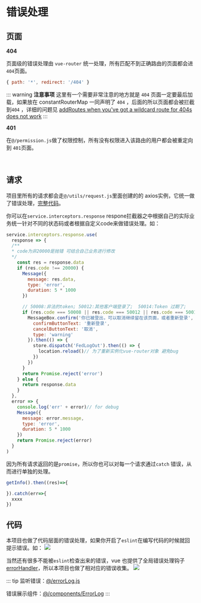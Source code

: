 # 错误处理

## 页面
**404**

页面级的错误处理由 `vue-router` 统一处理，所有匹配不到正确路由的页面都会进 `404`页面。

```js
{ path: '*', redirect: '/404' }
```

::: warning
**注意事项** 这里有一个需要非常注意的地方就是 `404` 页面一定要最后加载，如果放在 constantRouterMap 一同声明了 `404` ，后面的所以页面都会被拦截到`404` ，详细的问题见 [addRoutes when you've got a wildcard route for 404s does not work](https://github.com/vuejs/vue-router/issues/1176)
:::

**401**

在`@/permission.js`做了权限控制，所有没有权限进入该路由的用户都会被重定向到 `401`页面。

<br/>

## 请求
项目里所有的请求都会走`@/utils/request.js`里面创建的的 axios实例，它统一做了错误处理，[完整代码](https://github.com/PanJiaChen/vue-element-admin/blob/master/src/utils/request.js)。

你可以在`service.interceptors.response` respone拦截器之中根据自己的实际业务统一针对不同的状态码或者根据自定义code来做错误处理。如：

```js
service.interceptors.response.use(
  response => {
  /**
  * code为非20000是抛错 可结合自己业务进行修改
  */
    const res = response.data
    if (res.code !== 20000) {
      Message({
        message: res.data,
        type: 'error',
        duration: 5 * 1000
      })

      // 50008:非法的token; 50012:其他客户端登录了;  50014:Token 过期了;
      if (res.code === 50008 || res.code === 50012 || res.code === 50014) {
        MessageBox.confirm('你已被登出，可以取消继续留在该页面，或者重新登录', '确定登出', {
          confirmButtonText: '重新登录',
          cancelButtonText: '取消',
          type: 'warning'
        }).then(() => {
          store.dispatch('FedLogOut').then(() => {
            location.reload()// 为了重新实例化vue-router对象 避免bug
          })
        })
      }
      return Promise.reject('error')
    } else {
      return response.data
    }
  },
  error => {
    console.log('err' + error)// for debug
    Message({
      message: error.message,
      type: 'error',
      duration: 5 * 1000
    })
    return Promise.reject(error)
  }
)
```

因为所有请求返回的是`promise`，所以你也可以对每一个请求通过`catch` 错误，从而进行单独的处理。
```js
getInfo().then((res)=>{

}).catch(err=>{
  xxxx
})
```

## 代码
本项目也做了代码层面的错误处理，如果你开启了`eslint`在编写代码的时候就回提示错误。如：
![](https://wpimg.wallstcn.com/b037f47c-1f7b-487f-bb05-32e7300767d2.png)

当然还有很多不能被`eslint`检查出来的错误，vue 也提供了全局错误处理钩子[errorHandler](https://vuejs.org/v2/api/#errorHandler)，所以本项目也做了相对应的错误收集。
![](https://wpimg.wallstcn.com/360e4842-4db5-42d0-b078-f9a84a825546.gif)


::: tip
监听错误：[@/errorLog.js](https://github.com/PanJiaChen/vue-element-admin/blob/master/src/errorLog.js)

错误展示组件：[@/components/ErrorLog](https://github.com/PanJiaChen/vue-element-admin/blob/master/src/components/ErrorLog/index.vue)
:::
